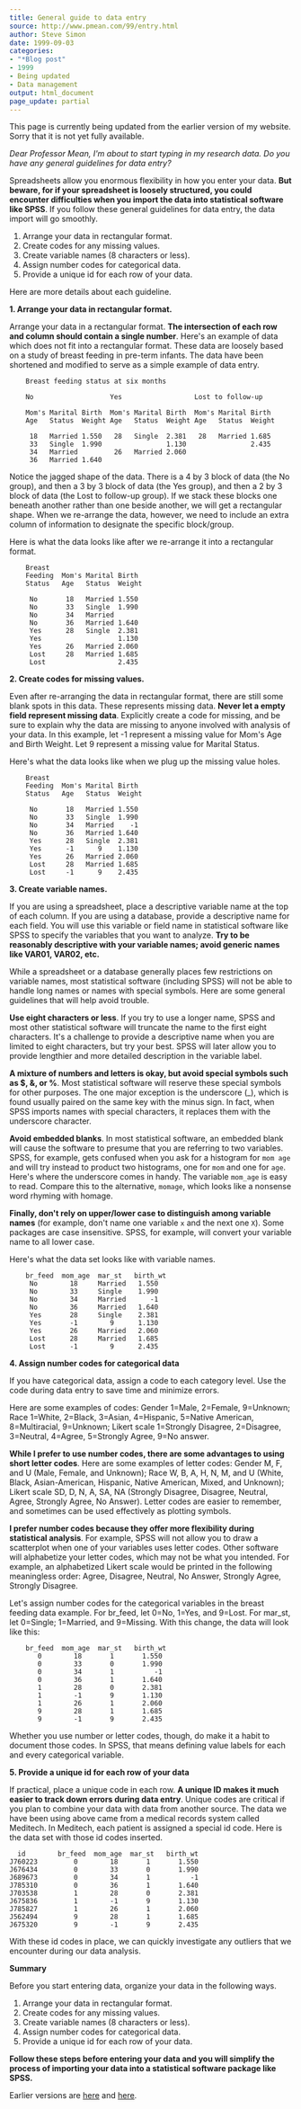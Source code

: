 ```yaml
---
title: General guide to data entry
source: http://www.pmean.com/99/entry.html
author: Steve Simon
date: 1999-09-03
categories:
- "*Blog post"
- 1999
- Being updated
- Data management
output: html_document
page_update: partial
---
```


This page is currently being updated from the earlier version of my website. Sorry that it is not yet fully available.

*Dear Professor Mean, I'm about to start typing in my research data. Do you have any general guidelines for data entry?*

Spreadsheets allow you enormous flexibility in how you enter your data. **But beware, for if your spreadsheet is loosely structured, you could encounter difficulties when you import the data into statistical software like SPSS**. If you follow these general guidelines for data entry, the data import will go smoothly. 

1.  Arrange your data in rectangular format.
2.  Create codes for any missing values.
3.  Create variable names (8 characters or less).
4.  Assign number codes for categorical data.
5.  Provide a unique id for each row of your data.

Here are more details about each guideline.

**1. Arrange your data in rectangular format.**

Arrange your data in a rectangular format. **The intersection of each row and column should contain a single number**. Here's an example of data which does not fit into a rectangular format. These data are loosely based on a study of breast feeding in pre-term infants. The data have been shortened and modified to serve as a simple example of data entry.

```{}
    Breast feeding status at six months

    No                   Yes                  Lost to follow-up

    Mom's Marital Birth  Mom's Marital Birth  Mom's Marital Birth
    Age   Status  Weight Age   Status  Weight Age   Status  Weight

     18   Married 1.550   28   Single  2.381   28   Married 1.685
     33   Single  1.990                1.130                2.435
     34   Married         26   Married 2.060
     36   Married 1.640
```

Notice the jagged shape of the data. There is a 4 by 3 block of data (the No group), and then a 3 by 3 block of data (the Yes group), and then a 2 by 3 block of data (the Lost to follow-up group). If we stack these blocks one beneath another rather than one beside another, we will get a rectangular shape. When we re-arrange the data, however, we need to include an extra column of information to designate the specific block/group.

Here is what the data looks like after we re-arrange it into a rectangular format.

```{}
    Breast
    Feeding  Mom's Marital Birth
    Status   Age   Status  Weight

     No       18   Married 1.550
     No       33   Single  1.990
     No       34   Married      
     No       36   Married 1.640
     Yes      28   Single  2.381
     Yes                   1.130
     Yes      26   Married 2.060
     Lost     28   Married 1.685
     Lost                  2.435
```

**2. Create codes for missing values.**

Even after re-arranging the data in rectangular format, there are still some blank spots in this data. These represents missing data. **Never let a empty field represent missing data**. Explicitly create a code for missing, and be sure to explain why the data are missing to anyone involved with analysis of your data. In this example, let -1 represent a missing value for Mom's Age and Birth Weight. Let 9 represent a missing value for Marital Status.

Here's what the data looks like when we plug up the missing value holes.

```{}
    Breast
    Feeding  Mom's Marital Birth
    Status   Age   Status  Weight

     No       18   Married 1.550
     No       33   Single  1.990
     No       34   Married    -1
     No       36   Married 1.640
     Yes      28   Single  2.381
     Yes      -1      9    1.130
     Yes      26   Married 2.060
     Lost     28   Married 1.685
     Lost     -1      9    2.435
```

**3. Create variable names.**

If you are using a spreadsheet, place a descriptive variable name at the top of each column. If you are using a database, provide a descriptive name for each field. You will use this variable or field name in statistical software like SPSS to specify the variables that you want to analyze. **Try to be reasonably descriptive with your variable names; avoid generic names like VAR01, VAR02, etc.**

While a spreadsheet or a database generally places few restrictions on variable names, most statistical software (including SPSS) will not be able to handle long names or names with special symbols. Here are some general guidelines that will help avoid trouble.

**Use eight characters or less**. If you try to use a longer name, SPSS and most other statistical software will truncate the name to the first eight characters. It's a challenge to provide a descriptive name when you are limited to eight characters, but try your best. SPSS will later allow you to provide lengthier and more detailed description in the variable label.

**A mixture of numbers and letters is okay, but avoid special symbols such as \$, &, or %**. Most statistical software will reserve these special symbols for other purposes. The one major exception is the underscore (\_), which is found usually paired on the same key with the minus sign. In fact, when SPSS imports names with special characters, it replaces them with the underscore character.

**Avoid embedded blanks**. In most statistical software, an embedded blank will cause the software to presume that you are referring to two variables. SPSS, for example, gets confused when you ask for a histogram for `mom age` and will try instead to product two histograms, one for `mom` and one for `age`. Here's where the underscore comes in handy. The variable `mom_age` is easy to read. Compare this to the alternative, `momage`, which looks like a nonsense word rhyming with homage.

**Finally, don't rely on upper/lower case to distinguish among variable names** (for example, don't name one variable `x` and the next one `X`). Some packages are case insensitive. SPSS, for example, will convert your variable name to all lower case.

Here's what the data set looks like with variable names.

```{}
    br_feed  mom_age  mar_st   birth_wt
     No        18     Married   1.550
     No        33     Single    1.990
     No        34     Married      -1
     No        36     Married   1.640
     Yes       28     Single    2.381
     Yes       -1        9      1.130
     Yes       26     Married   2.060
     Lost      28     Married   1.685
     Lost      -1        9      2.435
```

**4. Assign number codes for categorical data**

If you have categorical data, assign a code to each category level. Use the code during data entry to save time and minimize errors.

Here are some examples of codes: Gender 1=Male, 2=Female, 9=Unknown; Race 1=White, 2=Black, 3=Asian, 4=Hispanic, 5=Native American, 8=Multiracial, 9=Unknown; Likert scale 1=Strongly Disagree, 2=Disagree, 3=Neutral, 4=Agree, 5=Strongly Agree, 9=No answer.

**While I prefer to use number codes, there are some advantages to using short letter codes**. Here are some examples of letter codes: Gender M, F, and U (Male, Female, and Unknown); Race W, B, A, H, N, M, and U (White, Black, Asian-American, Hispanic, Native American, Mixed, and Unknown); Likert scale SD, D, N, A, SA, NA (Strongly Disagree, Disagree, Neutral, Agree, Strongly Agree, No Answer). Letter codes are easier to remember, and sometimes can be used effectively as plotting symbols.

**I prefer number codes because they offer more flexibility during statistical analysis**. For example, SPSS will not allow you to draw a scatterplot when one of your variables uses letter codes. Other software will alphabetize your letter codes, which may not be what you intended. For example, an alphabetized Likert scale would be printed in the following meaningless order: Agree, Disagree, Neutral, No Answer, Strongly Agree, Strongly Disagree.

Let's assign number codes for the categorical variables in the breast feeding data example. For br\_feed, let 0=No, 1=Yes, and 9=Lost. For mar\_st, let 0=Single; 1=Married, and 9=Missing. With this change, the data will look like this:

```{}
    br_feed  mom_age  mar_st   birth_wt
       0        18       1       1.550
       0        33       0       1.990
       0        34       1          -1
       0        36       1       1.640
       1        28       0       2.381
       1        -1       9       1.130
       1        26       1       2.060
       9        28       1       1.685
       9        -1       9       2.435
```

Whether you use number or letter codes, though, do make it a habit to document those codes. In SPSS, that means defining value labels for each and every categorical variable.

**5. Provide a unique id for each row of your data**

If practical, place a unique code in each row. **A unique ID makes it much easier to track down errors during data entry**. Unique codes are critical if you plan to combine your data with data from another source. The data we have been using above came from a medical records system called Meditech. In Meditech, each patient is assigned a special id code. Here is the data set with those id codes inserted.

      id        br_feed  mom_age  mar_st   birth_wt
    J760223         0        18       1       1.550
    J676434         0        33       0       1.990
    J689673         0        34       1          -1
    J785310         0        36       1       1.640
    J703538         1        28       0       2.381
    J675836         1        -1       9       1.130
    J785827         1        26       1       2.060
    J562494         9        28       1       1.685
    J675320         9        -1       9       2.435

With these id codes in place, we can quickly investigate any outliers that we encounter during our data analysis.

**Summary**

Before you start entering data, organize your data in the following ways.

1.  Arrange your data in rectangular format.
2.  Create codes for any missing values.
3.  Create variable names (8 characters or less).
4.  Assign number codes for categorical data.
5.  Provide a unique id for each row of your data.

**Follow these steps before entering your data and you will simplify the process of importing your data into a statistical software package like SPSS.**

Earlier versions are [here][sim1] and [here][sim2].
 
[sim1]: http://www.pmean.com/99/entry.html
[sim2]: http://new.pmean.com/steps-in-data-entry/
 
